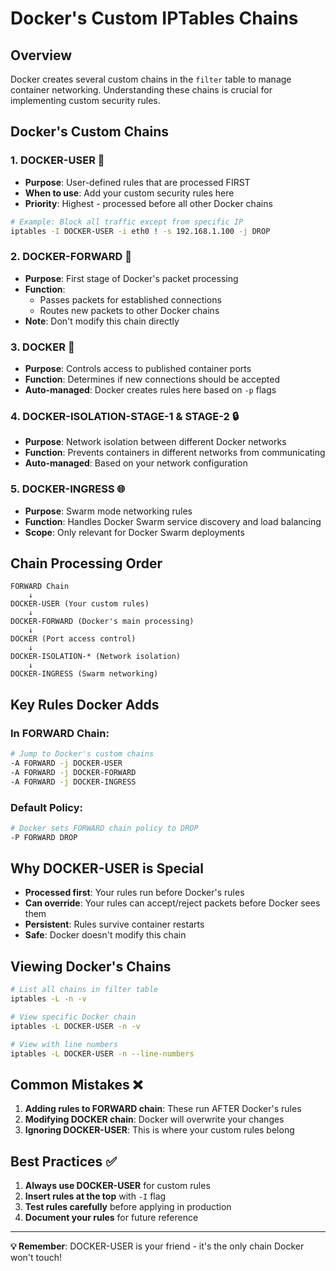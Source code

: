 # Docker's Custom IPTables Chains

## Overview

Docker creates several custom chains in the `filter` table to manage container networking. Understanding these chains is crucial for implementing custom security rules.

## Docker's Custom Chains

### 1. **DOCKER-USER** 🔧
- **Purpose**: User-defined rules that are processed FIRST
- **When to use**: Add your custom security rules here
- **Priority**: Highest - processed before all other Docker chains

```bash
# Example: Block all traffic except from specific IP
iptables -I DOCKER-USER -i eth0 ! -s 192.168.1.100 -j DROP
```

### 2. **DOCKER-FORWARD** 🚀
- **Purpose**: First stage of Docker's packet processing
- **Function**: 
  - Passes packets for established connections
  - Routes new packets to other Docker chains
- **Note**: Don't modify this chain directly

### 3. **DOCKER** 🐳
- **Purpose**: Controls access to published container ports
- **Function**: Determines if new connections should be accepted
- **Auto-managed**: Docker creates rules here based on `-p` flags

### 4. **DOCKER-ISOLATION-STAGE-1 & STAGE-2** 🔒
- **Purpose**: Network isolation between different Docker networks
- **Function**: Prevents containers in different networks from communicating
- **Auto-managed**: Based on your network configuration

### 5. **DOCKER-INGRESS** 🌐
- **Purpose**: Swarm mode networking rules
- **Function**: Handles Docker Swarm service discovery and load balancing
- **Scope**: Only relevant for Docker Swarm deployments

## Chain Processing Order

```
FORWARD Chain
    ↓
DOCKER-USER (Your custom rules)
    ↓
DOCKER-FORWARD (Docker's main processing)
    ↓
DOCKER (Port access control)
    ↓
DOCKER-ISOLATION-* (Network isolation)
    ↓
DOCKER-INGRESS (Swarm networking)
```

## Key Rules Docker Adds

### In FORWARD Chain:
```bash
# Jump to Docker's custom chains
-A FORWARD -j DOCKER-USER
-A FORWARD -j DOCKER-FORWARD  
-A FORWARD -j DOCKER-INGRESS
```

### Default Policy:
```bash
# Docker sets FORWARD chain policy to DROP
-P FORWARD DROP
```

## Why DOCKER-USER is Special

- **Processed first**: Your rules run before Docker's rules
- **Can override**: Your rules can accept/reject packets before Docker sees them
- **Persistent**: Rules survive container restarts
- **Safe**: Docker doesn't modify this chain

## Viewing Docker's Chains

```bash
# List all chains in filter table
iptables -L -n -v

# View specific Docker chain
iptables -L DOCKER-USER -n -v

# View with line numbers
iptables -L DOCKER-USER -n --line-numbers
```

## Common Mistakes ❌

1. **Adding rules to FORWARD chain**: These run AFTER Docker's rules
2. **Modifying DOCKER chain**: Docker will overwrite your changes
3. **Ignoring DOCKER-USER**: This is where your custom rules belong

## Best Practices ✅

1. **Always use DOCKER-USER** for custom rules
2. **Insert rules at the top** with `-I` flag
3. **Test rules carefully** before applying in production
4. **Document your rules** for future reference

---
**💡 Remember**: DOCKER-USER is your friend - it's the only chain Docker won't touch! 
